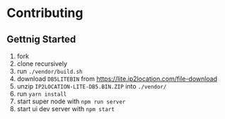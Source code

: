 # Contributing

## Gettnig Started

1. fork
2. clone recursively
3. run `./vendor/build.sh`
4. download `DB5LITEBIN` from https://lite.ip2location.com/file-download
5. unzip `IP2LOCATION-LITE-DB5.BIN.ZIP` into `./vendor/`
6. run `yarn install`
7. start super node with `npm run server`
8. start ui dev server with `npm start`
